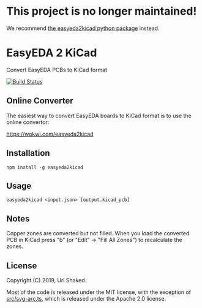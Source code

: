 # This project is no longer maintained!

We recommend [the easyeda2kicad python package](https://github.com/uPesy/easyeda2kicad.py) instead.

# EasyEDA 2 KiCad

Convert EasyEDA PCBs to KiCad format

[![Build Status](https://travis-ci.org/wokwi/easyeda2kicad.png?branch=master)](https://travis-ci.org/wokwi/easyeda2kicad)

## Online Converter

The easiest way to convert EasyEDA boards to KiCad format is to use the online convertor:

https://wokwi.com/easyeda2kicad

## Installation

```
npm install -g easyeda2kicad
```

## Usage

```
easyeda2kicad <input.json> [output.kicad_pcb]
```

## Notes

Copper zones are converted but not filled. When you load the converted PCB in KiCad press "b" (or "Edit" → "Fill All Zones") to recalculate the zones.

## License

Copyright (C) 2019, Uri Shaked.

Most of the code is released under the MIT license, with the exception of [src/svg-arc.ts](src/svg-arc.ts), which is 
released under the Apache 2.0 license.
